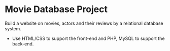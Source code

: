 # Movie Database Project

Build a website on movies, actors and their reviews by a relational database system.

- Use HTML/CSS to support the front-end and PHP, MySQL to support the back-end.
